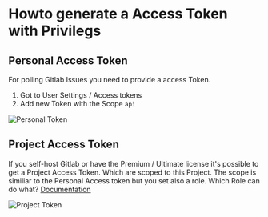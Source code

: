# Howto generate a Access Token with Privilegs

## Personal Access Token
For polling Gitlab Issues you need to provide a access Token.   

1. Got to User Settings / Access tokens 
2. Add new Token with the Scope `api`

![Personal Token](https://github.com/user-attachments/assets/76fb204e-450a-4516-9d93-897ae2a32f6d)


## Project Access Token
If you self-host Gitlab or have the Premium / Ultimate license it's possible to get a Project Access Token. Which are scoped to this Project. 
The scope is similiar to the Personal Access token but you set also a role. Which Role can do what? <a href="https://docs.gitlab.com/ee/user/permissions.html#project-planning">Documentation</a> 


![Project Token](https://github.com/user-attachments/assets/f008f114-3d3e-450d-9301-7825222f9812)
